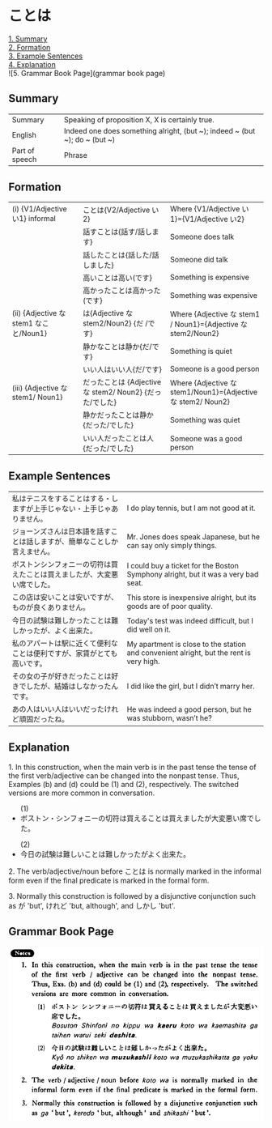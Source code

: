 # ことは

[1. Summary](#summary)<br>
[2. Formation](#formation)<br>
[3. Example Sentences](#example-sentences)<br>
[4. Explanation](#explanation)<br>
![5. Grammar Book Page](grammar book page)<br>


## Summary

<table><tr>   <td>Summary</td>   <td>Speaking of proposition X, X is certainly true.</td></tr><tr>   <td>English</td>   <td>Indeed one does something alright, (but ~); indeed ~ (but ~); do ~ (but ~)</td></tr><tr>   <td>Part of speech</td>   <td>Phrase</td></tr></table>

## Formation

<table class="table"> <tbody><tr class="tr head"> <td class="td"><span class="numbers">(i)</span> <span> <span class="bold">{V1/Adjective い1}    informal</span></span></td> <td class="td"><span class="concept">ことは</span><span>{V2/Adjective い2}</span></td> <td class="td"><span>Where    {V1/Adjective い1}={V1/Adjective い2}</span></td> </tr> <tr class="tr"> <td class="td"><span>&nbsp;</span></td> <td class="td"><span>話す<span class="concept">ことは</span></span><span>{話す/話します}</span></td> <td class="td"><span>Someone    does talk</span></td> </tr> <tr class="tr"> <td class="td"><span>&nbsp;</span></td> <td class="td"><span>話した<span class="concept">ことは</span></span><span>{話した/話しました}</span></td> <td class="td"><span>Someone    did talk</span></td> </tr> <tr class="tr"> <td class="td"><span>&nbsp;</span></td> <td class="td"><span>高い<span class="concept">ことは</span>高い</span><span>(です}</span></td> <td class="td"><span>Something    is expensive</span></td> </tr> <tr class="tr"> <td class="td"><span>&nbsp;</span></td> <td class="td"><span>高かった<span class="concept">ことは</span>高かった</span><span>(です}</span></td> <td class="td"><span>Something    was expensive</span></td> </tr> <tr class="tr head"> <td class="td"><span class="numbers">(ii)</span> <span> <span class="bold">{Adjective な stem1 なこと/Noun<span class="subscript">1</span>}</span></span></td> <td class="td"><span class="concept">は</span><span>{Adjective な stem2/Noun<span class="subscript">2</span>} {だ /です}</span></td> <td class="td"><span>Where    {</span><span>Adjective な    stem1 </span><span>/    Noun<span class="subscript">1</span>}={</span><span>Adjective な    stem2</span><span>/Noun<span class="subscript">2</span>}</span></td> </tr> <tr class="tr"> <td class="td"><span>&nbsp;</span></td> <td class="td"><span>静か<span class="concept">なことは</span>静か</span><span>{だ/です}</span></td> <td class="td"><span>Something    is quiet</span></td> </tr> <tr class="tr"> <td class="td"><span>&nbsp;</span></td> <td class="td"><span class="concept">いい</span><span>人<span class="concept">はいい</span>人</span><span>{だ/です}</span></td> <td class="td"><span>Someone    is a good person</span></td> </tr> <tr class="tr head"> <td class="td"><span class="numbers">(iii)</span> <span> <span class="bold">{Adjective な stem1/   Noun<span class="subscript">1</span>}</span></span></td> <td class="td"><span class="concept">だったことは</span><span> {Adjective な stem2/   Noun<span class="subscript">2</span>} {だった/でした}</span></td> <td class="td"><span>Where    {</span><span>Adjective な    stem1/Noun<span class="subscript">1</span></span><span>}={</span><span>Adjective な stem2/   Noun<span class="subscript">2</span></span><span>}</span></td> </tr> <tr class="tr"> <td class="td"><span>&nbsp;</span></td> <td class="td"><span>静か<span class="concept">だったことは</span>静か</span><span>{だった/でした}</span></td> <td class="td"><span>Something    was quiet</span></td> </tr> <tr class="tr"> <td class="td"><span>&nbsp;</span></td> <td class="td"><span class="concept">いい</span><span>人<span class="concept">だったことは</span>人</span><span>{だった/でした}</span></td> <td class="td"><span>Someone    was a good person</span></td> </tr></tbody></table>

## Example Sentences

<table><tr>   <td>私はテニスをすることはする・しますが上手じゃない・上手じゃありません。</td>   <td>I do play tennis, but I am not good at it.</td></tr><tr>   <td>ジョーンズさんは日本語を話すことは話しますが、簡単なことしか言えません。</td>   <td>Mr. Jones does speak Japanese, but he can say only simply things.</td></tr><tr>   <td>ボストンシンフォニーの切符は買えたことは買えましたが、大変悪い席でした。</td>   <td>I could buy a ticket for the Boston Symphony alright, but it was a very bad seat.</td></tr><tr>   <td>この店は安いことは安いですが、ものが良くありません。</td>   <td>This store is inexpensive alright, but its goods are of poor quality.</td></tr><tr>   <td>今日の試験は難しかったことは難しかったが、よく出来た。</td>   <td>Today's test was indeed difficult, but I did well on it.</td></tr><tr>   <td>私のアパートは駅に近くて便利なことは便利ですが、家賃がとても高いです。</td>   <td>My apartment is close to the station and convenient alright, but the rent is very high.</td></tr><tr>   <td>その女の子が好きだったことは好きでしたが、結婚はしなかったんです。</td>   <td>I did like the girl, but I didn’t marry her.</td></tr><tr>   <td>あの人はいい人はいいだったけれど頑固だったね。</td>   <td>He was indeed a good person, but he was stubborn, wasn’t he?</td></tr></table>

## Explanation

<p>1. In this construction, when the main verb is in the past tense the tense of the first verb/adjective can be changed into the nonpast tense. Thus, Examples (b) and (d) could be (1) and (2), respectively. The switched versions are more common in conversation.</p>  <ul>(1) <li>ボストン・シンフォニーの切符は買える<span class="cloze">ことは</span>買えましたが大変悪い席でした。</li> </ul>  <ul> (2) <li>今日の試験は難しい<span class="cloze">ことは</span>難しかったがよく出来た。</li> </ul>  <p>2. The verb/adjective/noun before <span class="cloze">ことは</span> is normally marked in the informal form even if the final predicate is marked in the formal form.</p>  <p>3. Normally this construction is followed by a disjunctive conjunction such as が 'but', けれど 'but, although', and しかし 'but'.</p>

## Grammar Book Page

![](../img/Basicことは.png)

